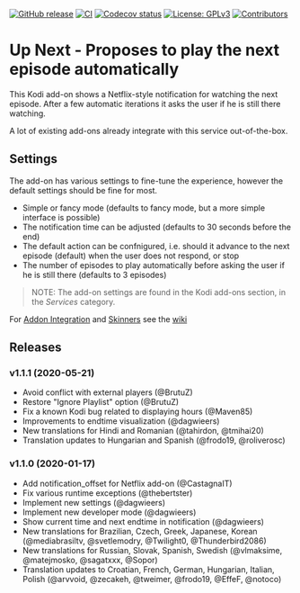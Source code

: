 [![GitHub release](https://img.shields.io/github/release/im85288/service.upnext.svg)](https://github.com/im85288/service.upnext/releases)
[![CI](https://github.com/im85288/service.upnext/workflows/CI/badge.svg)](https://github.com/im85288/service.upnext/actions?query=workflow:CI)
[![Codecov status](https://img.shields.io/codecov/c/github/im85288/service.upnext/master)](https://codecov.io/gh/im85288/service.upnext/branch/master)
[![License: GPLv3](https://img.shields.io/badge/License-GPLv2-yellow.svg)](https://opensource.org/licenses/GPL-2.0)
[![Contributors](https://img.shields.io/github/contributors/im85288/service.upnext.svg)](https://github.com/im85288/service.upnext/graphs/contributors)

# Up Next - Proposes to play the next episode automatically

This Kodi add-on shows a Netflix-style notification for watching the next episode. After a few automatic iterations it asks the user if he is still there watching.

A lot of existing add-ons already integrate with this service out-of-the-box.

## Settings
The add-on has various settings to fine-tune the experience, however the default settings should be fine for most.

  * Simple or fancy mode (defaults to fancy mode, but a more simple interface is possible)
  * The notification time can be adjusted (defaults to 30 seconds before the end)
  * The default action can be confnigured, i.e. should it advance to the next episode (default) when the user does not respond, or stop
  * The number of episodes to play automatically before asking the user if he is still there (defaults to 3 episodes)

> NOTE: The add-on settings are found in the Kodi add-ons section, in the *Services* category.

For [Addon Integration](https://github.com/im85288/service.upnext/wiki/Addon-Integration) and [Skinners](https://github.com/im85288/service.upnext/wiki/Skinners) see the [wiki](https://github.com/im85288/service.upnext/wiki)

## Releases
### v1.1.1 (2020-05-21)
- Avoid conflict with external players (@BrutuZ)
- Restore "Ignore Playlist" option (@BrutuZ)
- Fix a known Kodi bug related to displaying hours (@Maven85)
- Improvements to endtime visualization (@dagwieers)
- New translations for Hindi and Romanian (@tahirdon, @tmihai20)
- Translation updates to Hungarian and Spanish (@frodo19, @roliverosc)

### v1.1.0 (2020-01-17)
- Add notification_offset for Netflix add-on (@CastagnaIT)
- Fix various runtime exceptions (@thebertster)
- Implement new settings (@dagwieers)
- Implement new developer mode (@dagwieers)
- Show current time and next endtime in notification (@dagwieers)
- New translations for Brazilian, Czech, Greek, Japanese, Korean (@mediabrasiltv, @svetlemodry, @Twilight0, @Thunderbird2086)
- New translations for Russian, Slovak, Spanish, Swedish (@vlmaksime, @matejmosko, @sagatxxx, @Sopor)
- Translation updates to Croatian, French, German, Hungarian, Italian, Polish (@arvvoid, @zecakeh, @tweimer, @frodo19, @EffeF, @notoco)

